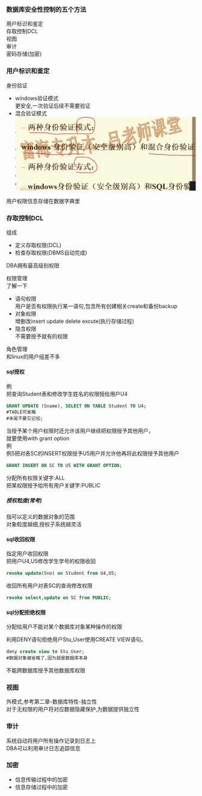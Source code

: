 ### 数据库安全性控制的五个方法  
用户标识和鉴定  
存取控制DCL  
视图  
审计  
密码存储(加密)  
  
### 用户标识和鉴定  
身份验证  
* windows验证模式  
更安全,一次验证后续不需要验证  
* 混合验证模式  
![](img/Pasted%20image%2020221222150223.png)  
  
用户权限信息存储在数据字典里  
  
### 存取控制DCL  
组成  
* 定义存取权限(DCL)  
* 检查存取权限(DBMS自动完成)  
  
DBA拥有最高级别权限  
  
权限管理  
了解一下  
* 语句权限  
用户是否有权限执行某一语句,包含所有创建相关create和备份backup  
* 对象权限  
增删改insert update delete excute(执行存储过程)  
* 隐含权限  
不需要授予就有的权限  
  
角色管理  
和linux的用户组差不多  
  
#### sql授权  
例  
把查询Student表和修改学生姓名的权限授给用户U4  
  
```sql  
GRANT UPDATE (Sname), SELECT ON TABLE Student TO U4;  
#TABLE可省略  
#末尾不要忘记加;  
```  
  
当授予某个用户权限时还允许该用户继续把权限授予其他用户，  
就要使用with grant option  
例  
例5把对表SC的INSERT权限授予U5用户并允许他再将此权限授予其他用户  
```sql  
GRANT INSERT ON SC TO U5 WITH GRANT OPTION;   
```  
  
分配所有权限关键字:ALL  
把某权限授予给所有用户关键字:PUBLIC  
##### 授权粒度(常考)  
指可以定义的数据对象的范围  
对象粒度越细,授权子系统越灵活  
  
#### sql收回权限  
指定用户收回权限  
把用户U4,U5修改学生学号的权限收回  
```sql  
revoke update(Sno) on Student from U4,U5;  
```  
收回所有用户对表SC的查询修改权限  
```sql  
revoke select,update on SC from PUBLIC;  
```  
  
#### sql分配拒绝权限  
分配给用户不能对某个数据库对象某种操作的权限  
  
利用DENY语句拒绝用户Stu_User使用CREATE VIEW语句。  
```sql  
deny create view to Stu_User;  
#数据对象被省略了,因为就是数据库本身  
```  
不能跨数据库授予其他数据库权限  
  
### 视图  
外模式,参考第二章-数据库特性-独立性  
对于无权限的用户将对应数据隐藏保护,为数据提供独立性  
### 审计  
系统自动将用户所有操作记录到日志上  
DBA可以利用审计日志追踪信息  
  
### 加密  
* 信息传输过程中的加密  
* 信息存储过程中的加密  
  

